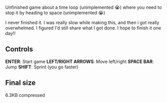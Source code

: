 Unfinished game about a time loop (unimplemented :sob:) where you need to stop it by heading to space (unimplemented :sob:)

I never finished it. I was really slow while making this, and then i got really overwhelmed. I figured I'd still share what I got done. I hope to finish it one day!!

## Controls
**ENTER**: Start game
**LEFT/RIGHT ARROWS**: Move left/right
**SPACE BAR**: Jump
**SHIFT**: Sprint (you go faster)

## Final size
6.3KB compressed